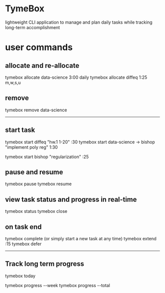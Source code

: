 # TymeBox
lightweight CLI application to manage and plan daily tasks while tracking long-term accomplishment


# user commands 

## allocate and re-allocate 
tymebox allocate data-science 3:00 daily
tymebox allocate diffeq 1:25 m,w,s,u

## remove 
tymebox remove data-science

-----------------------------------------------------------

## start task
tymebox start diffeq "hw.1 1-20" :30
tymebox start data-science -> bishop "implement poly reg" 1:30

tymebox start bishop "regularization" :25   

## pause and resume
tymebox pause
tymebox resume 

## view task status and progress in real-time
tymebox status
tymebox close

## on task end
tymebox complete  (or simply start a new task at any time)
tymebox extend :15
tymebox defer  

-----------------------------------------------------------

## Track long term progress
tymebox today

tymebox progress --week
tymebox progress --total


